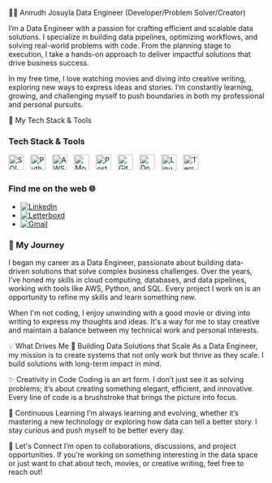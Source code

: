👨‍💻 Anirudh Josuyla
Data Engineer (Developer/Problem Solver/Creator)

I’m a Data Engineer with a passion for crafting efficient and scalable data solutions. I specialize in building data pipelines, optimizing workflows, and solving real-world problems with code. From the planning stage to execution, I take a hands-on approach to deliver impactful solutions that drive business success.

In my free time, I love watching movies and diving into creative writing, exploring new ways to express ideas and stories. I’m constantly learning, growing, and challenging myself to push boundaries in both my professional and personal pursuits.


🔧 My Tech Stack & Tools
### Tech Stack & Tools

<img align="left" alt="SQL" width="30px" style="padding-right:10px;" src="https://cdn.jsdelivr.net/gh/devicons/devicon/icons/mysql/mysql-original.svg" /> 
<img align="left" alt="Python" width="30px" style="padding-right:10px;" src="https://cdn.jsdelivr.net/gh/devicons/devicon/icons/python/python-plain.svg" /> 
<img align="left" alt="AWS" width="30px" style="padding-right:10px;" src="https://cdn.jsdelivr.net/gh/devicons/devicon/icons/aws/aws-original.svg" /> 
<img align="left" alt="MongoDB" width="30px" style="padding-right:10px;" src="https://cdn.jsdelivr.net/gh/devicons/devicon/icons/mongodb/mongodb-original.svg" /> 
<img align="left" alt="PostgreSQL" width="30px" style="padding-right:10px;" src="https://cdn.jsdelivr.net/gh/devicons/devicon/icons/postgresql/postgresql-original.svg" /> 
<img align="left" alt="Git" width="30px" style="padding-right:10px;" src="https://cdn.jsdelivr.net/gh/devicons/devicon/icons/git/git-original.svg" /> 
<img align="left" alt="Docker" width="30px" style="padding-right:10px;" src="https://cdn.jsdelivr.net/gh/devicons/devicon/icons/docker/docker-original.svg" /> 
<img align="left" alt="Linux" width="30px" style="padding-right:10px;" src="https://cdn.jsdelivr.net/gh/devicons/devicon/icons/linux/linux-original.svg" /> 
<img align="left" alt="Terraform" width="30px" style="padding-right:10px;" src="https://cdn.jsdelivr.net/gh/devicons/devicon/icons/terraform/terraform-original.svg" /> 

<br><br> 

### Find me on the web 🌐

- [![LinkedIn](https://img.shields.io/badge/LinkedIn-0A66C2?style=for-the-badge&logo=linkedin&logoColor=white)](https://www.linkedin.com/in/anirudhjosuyla/)
- [![Letterboxd](https://img.shields.io/badge/Letterboxd-00B140?style=for-the-badge&logo=letterboxd&logoColor=white)](https://letterboxd.com/anirudh_josuyla)
- [![Gmail](https://img.shields.io/badge/Gmail-D14836?style=for-the-badge&logo=gmail&logoColor=white)](mailto:anirudhjosuyla29@gmail.com)




### 📝 My Journey
I began my career as a Data Engineer, passionate about building data-driven solutions that solve complex business challenges. Over the years, I’ve honed my skills in cloud computing, databases, and data pipelines, working with tools like AWS, Python, and SQL. Every project I work on is an opportunity to refine my skills and learn something new.

When I'm not coding, I enjoy unwinding with a good movie or diving into writing to express my thoughts and ideas. It's a way for me to stay creative and maintain a balance between my technical work and personal interests.

💡 What Drives Me
🚀 Building Data Solutions that Scale
As a Data Engineer, my mission is to create systems that not only work but thrive as they scale. I build solutions with long-term impact in mind.

✨ Creativity in Code
Coding is an art form. I don’t just see it as solving problems; it’s about creating something elegant, efficient, and innovative. Every line of code is a brushstroke that brings the picture into focus.

🌱 Continuous Learning
I’m always learning and evolving, whether it’s mastering a new technology or exploring how data can tell a better story. I stay curious and push myself to be better every day.

🎯 Let's Connect
I’m open to collaborations, discussions, and project opportunities. If you’re working on something interesting in the data space or just want to chat about tech, movies, or creative writing, feel free to reach out!
